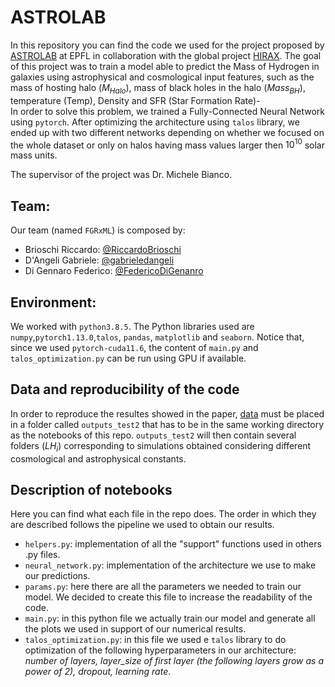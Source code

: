 # ASTROLAB
In this repository you can find the code we used for the project proposed by [ASTROLAB](https://www.epfl.ch/labs/lastro/) at EPFL in collaboration with the global project [HIRAX](https://hirax.ukzn.ac.za/). The goal of this project was to train a model able to predict the Mass of Hydrogen in galaxies using astrophysical and cosmological input features, such as the mass of hosting halo ($M_{Halo}$), mass of black holes in the halo ($Mass_{BH}$), temperature (Temp), Density and SFR (Star Formation Rate)-  
In order to solve this problem, we trained a Fully-Connected Neural Network using `pytorch`. After optimizing the architecture using `talos` library, we ended up with two different networks depending on whether we focused on the whole dataset or only on halos having mass values larger then $10^{10}$ solar mass units.

The supervisor of the project was Dr. Michele Bianco.

## Team:
Our team (named `FGRxML`) is composed by:  
- Brioschi Riccardo: [@RiccardoBrioschi](https://github.com/RiccardoBrioschi)  
- D'Angeli Gabriele: [@gabrieledangeli](https://github.com/gabrieledangeli)  
- Di Gennaro Federico: [@FedericoDiGenanro](https://github.com/FedericoDiGennaro)  

## Environment:
We worked with `python3.8.5`. The Python libraries used are `numpy`,`pytorch1.13.0`,`talos`, `pandas`, `matplotlib` and `seaborn`.
Notice that, since we used `pytorch-cuda11.6`, the content of `main.py` and `talos_optimization.py` can be run using GPU if available.

## Data and reproducibility of the code
In order to reproduce the resultes showed in the paper, [data](https://mega.nz/file/U1FTyALK#zr1NLKa_bEX9t3oFPTlYaw4sonbTuRVyWUXNsUcVQFk) must be placed in a folder called `outputs_test2` that has to be in the same working directory as the notebooks of this repo. `outputs_test2` will then contain several folders ($LH_{i}$) corresponding to simulations obtained considering different cosmological and astrophysical constants. 

## Description of notebooks
Here you can find what each file in the repo does. The order in which they are described follows the pipeline we used to obtain our results.
- `helpers.py`: implementation of  all the "support" functions used in others .py files.
- `neural_network.py`: implementation of the architecture we use to make our predictions.
- `params.py`:  here there are all the parameters we needed to train our model. We decided to create this file to increase the readability of the code.
- `main.py`: in this python file we actually train our model and generate all the plots we used in support of our numerical results.
- `talos_optimization.py`: in this file we used e `talos` library to do optimization of the following hyperparameters in our architecture: *number of layers, layer_size of first layer (the following layers grow as a power of 2), dropout, learning rate*.  


